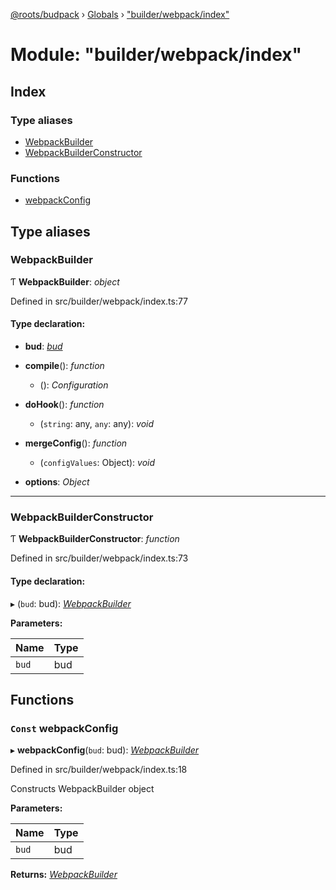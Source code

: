 [@roots/budpack](../README.md) › [Globals](../globals.md) › ["builder/webpack/index"](_builder_webpack_index_.md)

# Module: "builder/webpack/index"

## Index

### Type aliases

* [WebpackBuilder](_builder_webpack_index_.md#webpackbuilder)
* [WebpackBuilderConstructor](_builder_webpack_index_.md#webpackbuilderconstructor)

### Functions

* [webpackConfig](_builder_webpack_index_.md#const-webpackconfig)

## Type aliases

###  WebpackBuilder

Ƭ **WebpackBuilder**: *object*

Defined in src/builder/webpack/index.ts:77

#### Type declaration:

* **bud**: *[bud](_builder_webpack_index_.md#bud)*

* **compile**(): *function*

  * (): *Configuration*

* **doHook**(): *function*

  * (`string`: any, `any`: any): *void*

* **mergeConfig**(): *function*

  * (`configValues`: Object): *void*

* **options**: *Object*

___

###  WebpackBuilderConstructor

Ƭ **WebpackBuilderConstructor**: *function*

Defined in src/builder/webpack/index.ts:73

#### Type declaration:

▸ (`bud`: bud): *[WebpackBuilder](_builder_webpack_index_.md#webpackbuilder)*

**Parameters:**

Name | Type |
------ | ------ |
`bud` | bud |

## Functions

### `Const` webpackConfig

▸ **webpackConfig**(`bud`: bud): *[WebpackBuilder](_builder_webpack_index_.md#webpackbuilder)*

Defined in src/builder/webpack/index.ts:18

Constructs WebpackBuilder object

**Parameters:**

Name | Type |
------ | ------ |
`bud` | bud |

**Returns:** *[WebpackBuilder](_builder_webpack_index_.md#webpackbuilder)*
